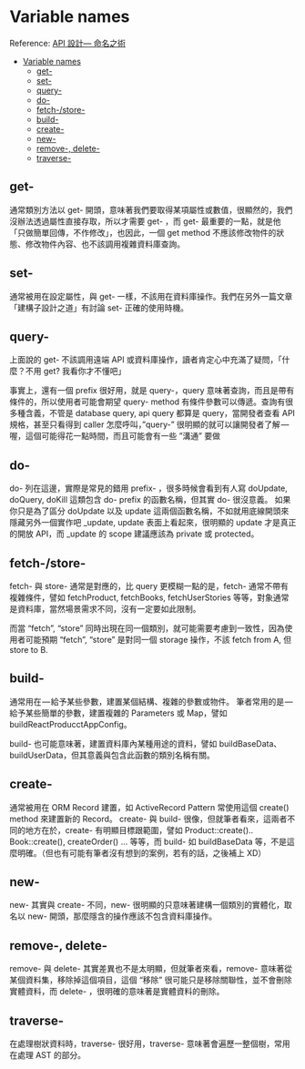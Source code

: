 # Variable names

Reference: [API 設計— 命名之術](https://medium.com/corneltek/api-%E8%A8%AD%E8%A8%88-%E7%AC%AC%E4%B8%80%E9%83%A8-%E5%91%BD%E5%90%8D%E4%B9%8B%E8%A1%93-8dfe71576e95)

<!-- TOC -->

- [Variable names](#variable-names)
  - [get-](#get-)
  - [set-](#set-)
  - [query-](#query-)
  - [do-](#do-)
  - [fetch-/store-](#fetch-store-)
  - [build-](#build-)
  - [create-](#create-)
  - [new-](#new-)
  - [remove-, delete-](#remove--delete-)
  - [traverse-](#traverse-)

<!-- /TOC -->

## get-

通常類別方法以 get- 開頭，意味著我們要取得某項屬性或數值，很顯然的，我們沒辦法透過屬性直接存取，所以才需要 get- ，而 get- 最重要的一點，就是他「只做簡單回傳，不作修改」，也因此，一個 get method 不應該修改物件的狀態、修改物件內容、也不該調用複雜資料庫查詢。

## set-

通常被用在設定屬性，與 get- 一樣，不該用在資料庫操作。我們在另外一篇文章「建構子設計之道」有討論 set- 正確的使用時機。

## query-

上面說的 get- 不該調用遠端 API 或資料庫操作，讀者肯定心中充滿了疑問，「什麼？不用 get? 我看你才不懂吧」

事實上，還有一個 prefix 很好用，就是 query-，query 意味著查詢，而且是帶有條件的，所以使用者可能會期望 query- method 有條件參數可以傳遞。查詢有很多種含義，不管是 database query, api query 都算是 query，當開發者查看 API 規格，甚至只看得到 caller 怎麼呼叫，”query-” 很明顯的就可以讓開發者了解 — 喔，這個可能得花一點時間，而且可能會有一些 ”溝通” 要做

## do-

do- 列在這邊，實際是常見的錯用 prefix- ，很多時候會看到有人寫 doUpdate, doQuery, doKill 這類包含 do- prefix 的函數名稱，但其實 do- 很沒意義。 如果你只是為了區分 doUpdate 以及 update 這兩個函數名稱，不如就用底線開頭來隱藏另外一個實作吧 _update, update 表面上看起來，很明顯的 update 才是真正的開放 API，而 _update 的 scope 建議應該為 private 或 protected。

## fetch-/store-

fetch- 與 store- 通常是對應的，比 query 更模糊一點的是，fetch- 通常不帶有複雜條件，譬如 fetchProduct, fetchBooks, fetchUserStories 等等，對象通常是資料庫，當然場景需求不同，沒有一定要如此限制。

而當 “fetch”, “store” 同時出現在同一個類別，就可能需要考慮到一致性，因為使用者可能預期 “fetch”, “store” 是對同一個 storage 操作，不該 fetch from A, 但 store to B.

## build-

通常用在 — 給予某些參數，建置某個結構、複雜的參數或物件。 筆者常用的是 — 給予某些簡單的參數，建置複雜的 Parameters 或 Map，譬如 buildReactProducctAppConfig。

build- 也可能意味著，建置資料庫內某種用途的資料，譬如 buildBaseData、buildUserData，但其意義與包含此函數的類別名稱有關。

## create-

通常被用在 ORM Record 建置，如 ActiveRecord Pattern 常使用這個 create() method 來建置新的 Record。 create- 與 build- 很像，但就筆者看來，這兩者不同的地方在於，create- 有明顯目標跟範圍，譬如 Product::create().. Book::create(), createOrder() … 等等，而 build- 如 buildBaseData 等，不是這麼明確。（但也有可能有筆者沒有想到的案例，若有的話，之後補上 XD）

## new-

new- 其實與 create- 不同，new- 很明顯的只意味著建構一個類別的實體化，取名以 new- 開頭，那麼隱含的操作應該不包含資料庫操作。

## remove-, delete-

remove- 與 delete- 其實差異也不是太明顯，但就筆者來看，remove- 意味著從某個資料集，移除掉這個項目，這個 “移除” 很可能只是移除關聯性，並不會刪除實體資料，而 delete- ，很明確的意味著是實體資料的刪除。

## traverse-

在處理樹狀資料時，traverse- 很好用，traverse- 意味著會遍歷一整個樹，常用在處理 AST 的部分。